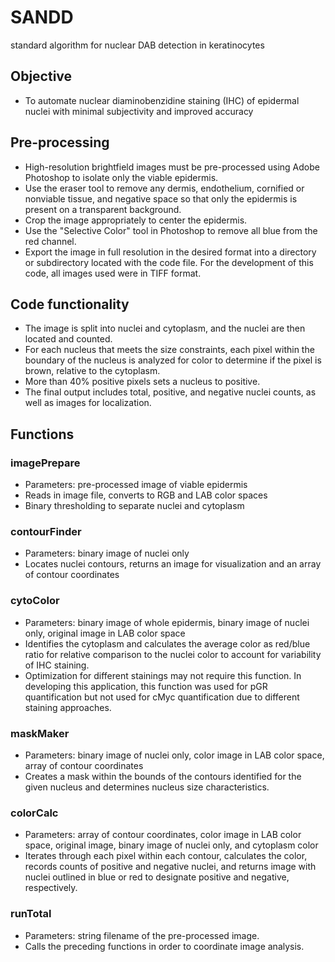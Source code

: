 # SANDD
standard algorithm for nuclear DAB detection in keratinocytes

## Objective
* To automate nuclear diaminobenzidine staining (IHC) of epidermal nuclei with minimal subjectivity and improved accuracy

## Pre-processing
* High-resolution brightfield images must be pre-processed using Adobe Photoshop to isolate only the viable epidermis.
* Use the eraser tool to remove any dermis, endothelium, cornified or nonviable tissue, and negative space so that only the epidermis is present on a transparent background.
* Crop the image appropriately to center the epidermis.
* Use the "Selective Color" tool in Photoshop to remove all blue from the red channel. 
* Export the image in full resolution in the desired format into a directory or subdirectory located with the code file. For the development of this code, all images used were in TIFF format.

## Code functionality
* The image is split into nuclei and cytoplasm, and the nuclei are then located and counted.
* For each nucleus that meets the size constraints, each pixel within the boundary of the nucleus is analyzed for color to determine if the pixel is brown, relative to the cytoplasm.
* More than 40% positive pixels sets a nucleus to positive. 
* The final output includes total, positive, and negative nuclei counts, as well as images for localization.

## Functions
### imagePrepare
* Parameters: pre-processed image of viable epidermis
* Reads in image file, converts to RGB and LAB color spaces
* Binary thresholding to separate nuclei and cytoplasm

### contourFinder
* Parameters: binary image of nuclei only
* Locates nuclei contours, returns an image for visualization and an array of contour coordinates

### cytoColor
* Parameters: binary image of whole epidermis, binary image of nuclei only, original image in LAB color space
* Identifies the cytoplasm and calculates the average color as red/blue ratio for relative comparison to the nuclei color to account for variability of IHC staining.
* Optimization for different stainings may not require this function. In developing this application, this function was used for pGR quantification but not used for cMyc quantification due to different staining approaches.

### maskMaker
* Parameters: binary image of nuclei only, color image in LAB color space, array of contour coordinates
* Creates a mask within the bounds of the contours identified for the given nucleus and determines nucleus size characteristics.

### colorCalc
* Parameters: array of contour coordinates, color image in LAB color space, original image, binary image of nuclei only, and cytoplasm color
* Iterates through each pixel within each contour, calculates the color, records counts of positive and negative nuclei, and returns image with nuclei outlined in blue or red to designate positive and negative, respectively.

### runTotal
* Parameters: string filename of the pre-processed image.
* Calls the preceding functions in order to coordinate image analysis.
